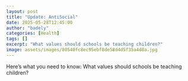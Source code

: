 ```yaml
---
layout: post
title: "Update: AntiSocial"
date: 2025-05-28T12:45:00
author: "badely"
categories: [Health]
tags: []
excerpt: "What values should schools be teaching children?"
image: assets/images/80540fc8ec95ebf8de58d4d5f35a4d8a.jpg
---
```


Here’s what you need to know: What values should schools be teaching children?

